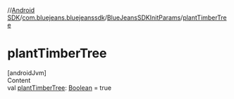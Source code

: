 //[Android SDK](../../index.md)/[com.bluejeans.bluejeanssdk](../index.md)/[BlueJeansSDKInitParams](index.md)/[plantTimberTree](plant-timber-tree.md)



# plantTimberTree  
[androidJvm]  
Content  
val [plantTimberTree](plant-timber-tree.md): [Boolean](https://kotlinlang.org/api/latest/jvm/stdlib/kotlin/-boolean/index.html) = true  



